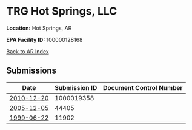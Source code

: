 # TRG Hot Springs, LLC

**Location:** Hot Springs, AR

**EPA Facility ID:** 100000128168

[Back to AR Index](../../index.md)

## Submissions

| Date | Submission ID | Document Control Number |
|------|--------------|-------------------------|
| [2010-12-20](submissions/1000019358.md) | 1000019358 |  |
| [2005-12-05](submissions/44405.md) | 44405 |  |
| [1999-06-22](submissions/11902.md) | 11902 |  |

